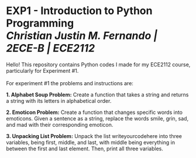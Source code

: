 # EXP1 - Introduction to Python Programming <br/> *Christian Justin M. Fernando | 2ECE-B | ECE2112*
Hello! This repository contains Python codes I made for my ECE2112 course, particularly for Experiment #1. <br/><br/> For experiment #1 the problems and instructions are:



**1. Alphabet Soup Problem:** Create a function that takes a string and returns a string with its letters in alphabetical order. <br/>

**2. Emoticon Problem:** Create a function that changes specific words into emoticons. Given a sentence as a string, replace the words smile, grin, sad, and mad with their corresponding emoticon. <br/>

**3. Unpacking List Problem:** Unpack the list writeyourcodehere into three variables, being first, middle, and last, with middle being everything in between the first and last element. Then, print all three variables. 

